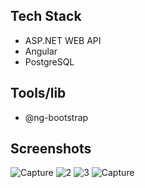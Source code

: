 ## Tech Stack
- ASP.NET WEB API
- Angular
- PostgreSQL

## Tools/lib
- @ng-bootstrap

## Screenshots


![Capture](https://github.com/user-attachments/assets/d5454ea4-2211-4cc7-8b48-0b56a3933221)
![2](https://github.com/user-attachments/assets/41ec377c-6c2d-4fd0-b487-e40385fac4a5)
![3](https://github.com/user-attachments/assets/6bca2bf6-25ea-422e-9c6d-80ec8699ae38)
![Capture](https://github.com/user-attachments/assets/237a99b6-6b9e-4f2d-8431-f500d2f1cafa)

